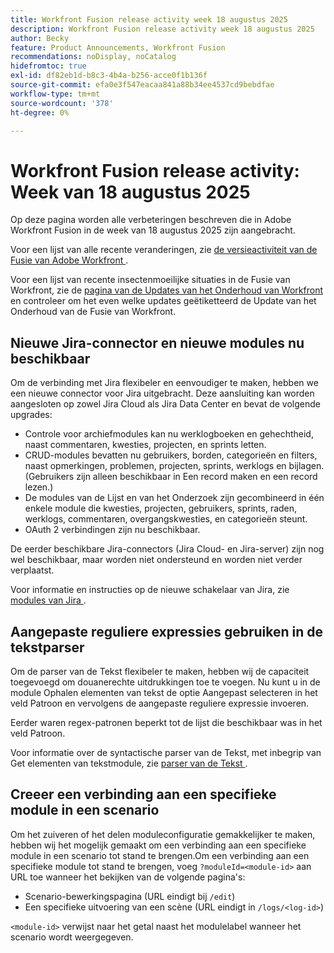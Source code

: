 ```yaml
---
title: Workfront Fusion release activity week 18 augustus 2025
description: Workfront Fusion release activity week 18 augustus 2025
author: Becky
feature: Product Announcements, Workfront Fusion
recommendations: noDisplay, noCatalog
hidefromtoc: true
exl-id: df82eb1d-b8c3-4b4a-b256-acce0f1b136f
source-git-commit: efa0e3f547eacaa841a88b34ee4537cd9bebdfae
workflow-type: tm+mt
source-wordcount: '378'
ht-degree: 0%

---
```


# Workfront Fusion release activity: Week van 18 augustus 2025

Op deze pagina worden alle verbeteringen beschreven die in Adobe Workfront Fusion in de week van 18 augustus 2025 zijn aangebracht.

Voor een lijst van alle recente veranderingen, zie [ de versieactiviteit van de Fusie van Adobe Workfront ](/help/workfront-fusion/fusion-product-releases/fusion-release-activity.md).

Voor een lijst van recente insectenmoeilijke situaties in de Fusie van Workfront, zie de [ pagina van de Updates van het Onderhoud van Workfront ](https://experienceleague.adobe.com/nl/docs/workfront-known-issues/releases/current-updates) en controleer om het even welke updates geëtiketteerd de Update van het Onderhoud van de Fusie van Workfront.

## Nieuwe Jira-connector en nieuwe modules nu beschikbaar

Om de verbinding met Jira flexibeler en eenvoudiger te maken, hebben we een nieuwe connector voor Jira uitgebracht. Deze aansluiting kan worden aangesloten op zowel Jira Cloud als Jira Data Center en bevat de volgende upgrades:

* Controle voor archiefmodules kan nu werklogboeken en gehechtheid, naast commentaren, kwesties, projecten, en sprints letten.
* CRUD-modules bevatten nu gebruikers, borden, categorieën en filters, naast opmerkingen, problemen, projecten, sprints, werklogs en bijlagen. (Gebruikers zijn alleen beschikbaar in Een record maken en een record lezen.)
* De modules van de Lijst en van het Onderzoek zijn gecombineerd in één enkele module die kwesties, projecten, gebruikers, sprints, raden, werklogs, commentaren, overgangskwesties, en categorieën steunt.
* OAuth 2 verbindingen zijn nu beschikbaar.

De eerder beschikbare Jira-connectors (Jira Cloud- en Jira-server) zijn nog wel beschikbaar, maar worden niet ondersteund en worden niet verder verplaatst.

Voor informatie en instructies op de nieuwe schakelaar van Jira, zie [ modules van Jira ](/help/workfront-fusion/references/apps-and-modules/third-party-connectors/jira-modules-new.md).

## Aangepaste reguliere expressies gebruiken in de tekstparser

Om de parser van de Tekst flexibeler te maken, hebben wij de capaciteit toegevoegd om douanerechte uitdrukkingen toe te voegen. Nu kunt u in de module Ophalen elementen van tekst de optie Aangepast selecteren in het veld Patroon en vervolgens de aangepaste reguliere expressie invoeren.

Eerder waren regex-patronen beperkt tot de lijst die beschikbaar was in het veld Patroon.

Voor informatie over de syntactische parser van de Tekst, met inbegrip van Get elementen van tekstmodule, zie [ parser van de Tekst ](/help/workfront-fusion/references/apps-and-modules/tools-and-transformers/text-parser.md).

## Creeer een verbinding aan een specifieke module in een scenario

Om het zuiveren of het delen moduleconfiguratie gemakkelijker te maken, hebben wij het mogelijk gemaakt om een verbinding aan een specifieke module in een scenario tot stand te brengen.Om een verbinding aan een specifieke module tot stand te brengen, voeg `?moduleId=<module-id>` aan URL toe wanneer het bekijken van de volgende pagina&#39;s:

* Scenario-bewerkingspagina (URL eindigt bij `/edit`)
* Een specifieke uitvoering van een scène (URL eindigt in `/logs/<log-id>`)

`<module-id>` verwijst naar het getal naast het modulelabel wanneer het scenario wordt weergegeven.
